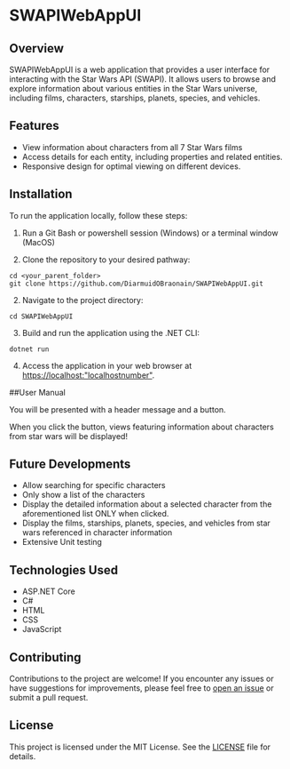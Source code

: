 # SWAPIWebAppUI

## Overview
SWAPIWebAppUI is a web application that provides a user interface for interacting with the Star Wars API (SWAPI). It allows users to browse and explore information about various entities in the Star Wars universe, including films, characters, starships, planets, species, and vehicles.

## Features
- View information about characters from all 7 Star Wars films 
- Access details for each entity, including properties and related entities.
- Responsive design for optimal viewing on different devices.

## Installation
To run the application locally, follow these steps:

1. Run a Git Bash or powershell session (Windows) or a terminal window (MacOS)

2. Clone the repository to your desired pathway:

```console
cd <your_parent_folder>
git clone https://github.com/DiarmuidOBraonain/SWAPIWebAppUI.git
```

2. Navigate to the project directory:

```console
cd SWAPIWebAppUI
```


3. Build and run the application using the .NET CLI:

```console
dotnet run
```


4. Access the application in your web browser at [https://localhost:"localhostnumber"](https://localhost:"localhostnumber").

##User Manual

You will be presented with a header message and a button.

When you click the button, views featuring information about characters from star wars will be displayed!

## Future Developments
- Allow searching for specific characters
- Only show a list of the characters
- Display the detailed information about a selected character from the aforementioned list ONLY when clicked.
- Display the films, starships, planets, species, and vehicles from star wars referenced in character information
- Extensive Unit testing


## Technologies Used
- ASP.NET Core
- C#
- HTML
- CSS
- JavaScript

## Contributing
Contributions to the project are welcome! If you encounter any issues or have suggestions for improvements, please feel free to [open an issue](https://github.com/DiarmuidOBraonain/SWAPIWebAppUI/issues) or submit a pull request.

## License
This project is licensed under the MIT License. See the [LICENSE](LICENSE) file for details.

